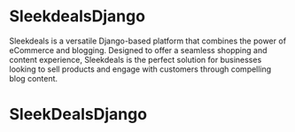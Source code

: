 # SleekdealsDjango
Sleekdeals is a versatile Django-based platform that combines the power of eCommerce and blogging. Designed to offer a seamless shopping and content experience, Sleekdeals is the perfect solution for businesses looking to sell products and engage with customers through compelling blog content.
# SleekDealsDjango
